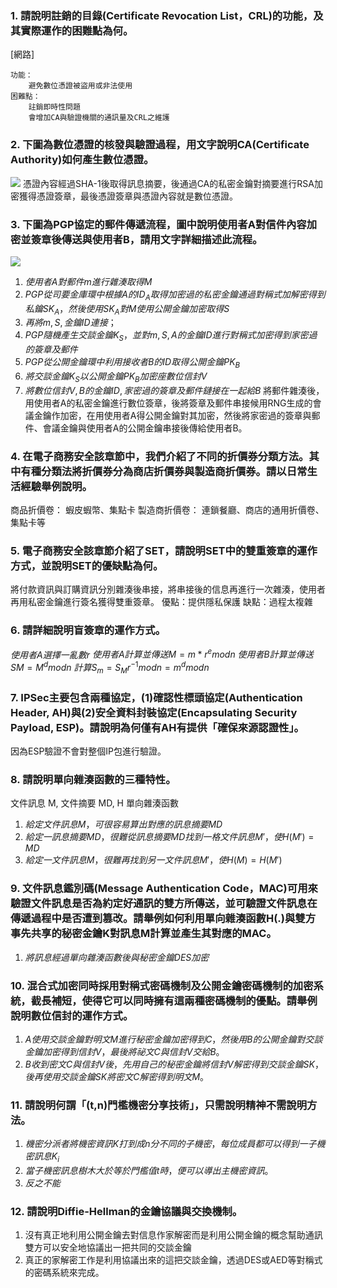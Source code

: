 ### 1. 請說明註銷的目錄(Certificate Revocation List，CRL)的功能，及其實際運作的困難點為何。
[網路]
```
功能：
	避免數位憑證被盜用或非法使用
困難點：
    註銷即時性問題
    會增加CA與驗證機關的通訊量及CRL之維護
```

### 2. 下圖為數位憑證的核發與驗證過程，用文字說明CA(Certificate Authority)如何產生數位憑證。
![](https://media.discordapp.net/attachments/797830584637456384/797830831329640468/unknown.png)
憑證內容經過SHA-1後取得訊息摘要，後通過CA的私密金鑰對摘要進行RSA加密獲得憑證簽章，最後憑證簽章與憑證內容就是數位憑證。

### 3. 下圖為PGP協定的郵件傳遞流程，圖中說明使用者A對信件內容加密並簽章後傳送與使用者B，請用文字詳細描述此流程。
![](https://media.discordapp.net/attachments/797830584637456384/797830783183749130/unknown.png?width=1163&height=1015)
1. $使用者A對郵件m進行雜湊取得M$
2. $PGP從司要金庫環中根據A的ID_A取得加密過的私密金鑰通過對稱式加解密得到私鑰SK_A，然後使用SK_A對M使用公開金鑰加密取得S$
3. $再將m, S, 金鑰ID連接；$
4. $PGP隨機產生交談金鑰K_S，並對m, S, A的金鑰ID進行對稱式加密得到家密過的簽章及郵件$
5. $PGP從公開金鑰環中利用接收者B的ID取得公開金鑰PK_B$
6. $將交談金鑰K_S以公開金鑰PK_B加密座數位信封V$
7. $將數位信封V, B的金鑰ID, 家密過的簽章及郵件鏈接在一起給B$
將郵件雜湊後，用使用者A的私密金鑰進行數位簽章，後將簽章及郵件串接候用RNG生成的會議金鑰作加密，在用使用者A得公開金鑰對其加密，然後將家密過的簽章與郵件、會議金鑰與使用者A的公開金鑰串接後傳給使用者B。

### 4. 在電子商務安全該章節中，我們介紹了不同的折價券分類方法。其中有種分類法將折價券分為商店折價券與製造商折價券。請以日常生活經驗舉例說明。
商品折價卷：
	蝦皮蝦幣、集點卡
製造商折價卷：
	連鎖餐廳、商店的通用折價卷、集點卡等

### 5. 電子商務安全該章節介紹了SET，請說明SET中的雙重簽章的運作方式，並說明SET的優缺點為何。
將付款資訊與訂購資訊分別雜湊後串接，將串接後的信息再進行一次雜湊，使用者再用私密金鑰進行簽名獲得雙重簽章。
優點：提供隱私保護
缺點：過程太複雜

### 6. 請詳細說明盲簽章的運作方式。
$使用者A選擇一亂數r$
$使用者A計算並傳送M=m*r^e mod n$
$使用者B計算並傳送SM=M^d mod n$
$計算S_m = S_Mr^{-1} mod n = m^d mod n$

### 7. IPSec主要包含兩種協定，(1)確認性標頭協定(Authentication Header, AH)與(2)安全資料封裝協定(Encapsulating Security Payload, ESP)。請說明為何僅有AH有提供「確保來源認證性」。
因為ESP驗證不會對整個IP包進行驗證。

### 8. 請說明單向雜湊函數的三種特性。
文件訊息 M, 文件摘要 MD, H 單向雜湊函數
1. $給定文件訊息M，可很容易算出對應的訊息摘要MD$
2. $給定一訊息摘要MD，很難從訊息摘要MD找到一格文件訊息M'，使H(M')=MD$
3. $給定一文件訊息M，很難再找到另一文件訊息M'，使H(M)=H(M')$

### 9. 文件訊息鑑別碼(Message Authentication Code，MAC)可用來驗證文件訊息是否為約定好通訊的雙方所傳送，並可驗證文件訊息在傳遞過程中是否遭到篡改。請舉例如何利用單向雜湊函數H(.)與雙方事先共享的秘密金鑰K對訊息M計算並產生其對應的MAC。
1. $將訊息經過單向雜湊函數後與秘密金鑰DES加密$
   
### 10. 混合式加密同時採用對稱式密碼機制及公開金鑰密碼機制的加密系統，截長補短，使得它可以同時擁有這兩種密碼機制的優點。請舉例說明數位信封的運作方式。
1. $A使用交談金鑰對明文M進行秘密金鑰加密得到C，然後用B的公開金鑰對交談金鑰加密得到信封V，最後將祕文C與信封V交給B。$
2. $B收到密文C與信封V後，先用自己的秘密金鑰將信封V解密得到交談金鑰SK，後再使用交談金鑰SK將密文C解密得到明文M。$

### 11. 請說明何謂「(t,n)門檻機密分享技術」，只需說明精神不需說明方法。
1. $機密分派者將機密資訊K打到成n分不同的子機密，每位成員都可以得到一子機密訊息K_i$
1. $當子機密訊息樹木大於等於門檻值t時，便可以導出主機密資訊。$
2. $反之不能$

### 12. 請說明Diffie-Hellman的金鑰協議與交換機制。
1. 沒有真正地利用公開金鑰去對信息作家解密而是利用公開金鑰的概念幫助通訊雙方可以安全地協議出一把共同的交談金鑰
2. 真正的家解密工作是利用協議出來的這把交談金鑰，透過DES或AED等對稱式的密碼系統來完成。
